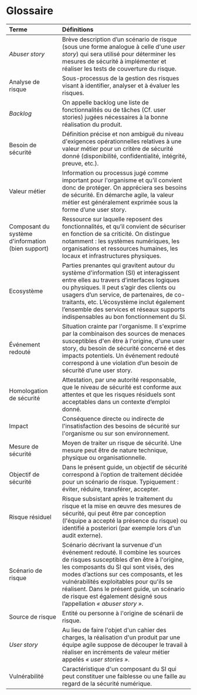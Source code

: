 # Glossaire

| Terme | Définitions |
| :--- | :--- |
| *Abuser story* | Brève description d’un scénario de risque (sous une forme analogue à celle d'une *user story*) qui sera utilisé pour déterminer les mesures de sécurité à implémenter et réaliser les tests de couverture du risque. |
| Analyse de risque | Sous-processus de la gestion des risques visant à identifier, analyser et à évaluer les risques. |
| *Backlog* | On appelle backlog une liste de fonctionnalités ou de tâches \(Cf. user stories\) jugées nécessaires à la bonne réalisation du produit. |
| Besoin de sécurité | Définition précise et non ambiguë du niveau d'exigences opérationnelles relatives à une valeur métier pour un critère de sécurité donné \(disponibilité, confidentialité, intégrité, preuve, etc.\). |
| Valeur métier | Information ou processus jugé comme important pour l'organisme et qu’il convient donc de protéger. On appréciera ses besoins de sécurité. En démarche agile, la valeur métier est généralement exprimée sous la forme d’une user story. |
| Composant du système d'information \(bien support\) | Ressource sur laquelle reposent des fonctionnalités, et qu’il convient de sécuriser en fonction de sa criticité. On distingue notamment : les systèmes numériques, les organisations et ressources humaines, les locaux et infrastructures physiques. |
| Ecosystème | Parties prenantes qui gravitent autour du système d'information \(SI\) et interagissent entre elles au travers d’interfaces logiques ou physiques. Il peut s’agir des clients ou usagers d’un service, de partenaires, de co-traitants, etc. L’écosystème inclut également l’ensemble des services et réseaux supports indispensables au bon fonctionnement du SI. |
| Événement redouté | Situation crainte par l'organisme. Il s'exprime par la combinaison des sources de menaces susceptibles d'en être à l'origine, d'une user story, du besoin de sécurité concerné et des impacts potentiels. Un événement redouté correspond à une violation d’un besoin de sécurité d’une user story. |
| Homologation de sécurité | Attestation, par une autorité responsable, que le niveau de sécurité est conforme aux attentes et que les risques résiduels sont acceptables dans un contexte d’emploi donné. |
| Impact | Conséquence directe ou indirecte de l'insatisfaction des besoins de sécurité sur l'organisme ou sur son environnement. |
| Mesure de sécurité | Moyen de traiter un risque de sécurité. Une mesure peut être de nature technique, physique ou organisationnelle. |
| Objectif de sécurité | Dans le présent guide, un objectif de sécurité correspond à l’option de traitement décidée pour un scénario de risque. Typiquement : éviter, réduire, transférer, accepter. |
| Risque résiduel | Risque subsistant après le traitement du risque et la mise en œuvre des mesures de sécurité, qui peut être par conception \(l'équipe a accepté la présence du risque\) ou identifié a posteriori \(par exemple lors d'un audit externe\). |
| Scénario de risque | Scénario décrivant la survenue d'un événement redouté. Il combine les sources de risques susceptibles d'en être à l'origine, les composants du SI qui sont visés, des modes d’actions sur ces composants, et les vulnérabilités exploitables pour qu'ils se réalisent. Dans le présent guide, un scénario de risque est également désigné sous l’appellation *« abuser story »*. |
| Source de risque | Entité ou personne à l'origine de scénarii de risque. |
| *User story* | Au lieu de faire l'objet d'un cahier des charges, la réalisation d'un produit par une équipe agile suppose de découper le travail à réaliser en incréments de valeur métier appelés *« user stories »*. |
| Vulnérabilité | Caractéristique d'un composant du SI qui peut constituer une faiblesse ou une faille au regard de la sécurité numérique. |


